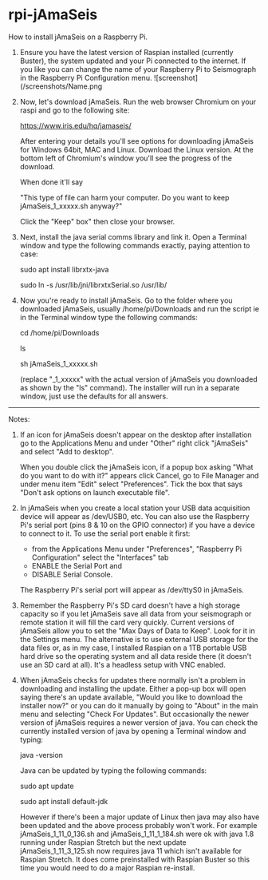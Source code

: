 # rpi-jAmaSeis
How to install jAmaSeis on a Raspberry Pi.

1. Ensure you have the latest version of Raspian installed (currently Buster), the system updated and your Pi connected to the internet. If you like you can change the name of your Raspberry Pi to Seismograph in the Raspberry Pi Configuration menu.
![screenshot](/screenshots/Name.png

2. Now, let's download jAmaSeis.
Run the web browser Chromium on your raspi and go to the following site:

    https://www.iris.edu/hq/jamaseis/

    After entering your details you'll see options for downloading jAmaSeis for Windows 64bit, MAC and Linux. Download the Linux version. At the bottom left of Chromium's window you'll see the progress of the download.
    
    When done it'll say

    "This type of file can harm your computer. Do you want to keep jAmaSeis_1_xxxxx.sh anyway?"

    Click the "Keep" box" then close your browser.


3. Next, install the java serial comms library and link it. Open a Terminal window and type the following commands exactly, paying attention to case:

    sudo apt install librxtx-java
    
    sudo ln -s /usr/lib/jni/librxtxSerial.so /usr/lib/


4. Now you're ready to install jAmaSeis. Go to the folder where you downloaded jAmaSeis, usually /home/pi/Downloads   and run the script ie in the Terminal window type the following commands:

    cd /home/pi/Downloads
    
    ls
    
    sh jAmaSeis_1_xxxxx.sh

    (replace "_1_xxxxx" with the actual version of jAmaSeis you downloaded as shown by the "ls" command). The installer will run in a separate window, just use the defaults for all answers.

-----------------------------------------------------------------------------------------

Notes:
1. If an icon for jAmaSeis doesn't appear on the desktop after installation go to the Applications Menu and under "Other" right click "jAmaSeis" and select "Add to desktop".

    When you double click the jAmaSeis icon, if a popup box asking "What do you want to do with it?" appears click Cancel, go to File Manager and under menu item "Edit" select "Preferences". Tick the box that says "Don't ask options on launch executable file".

2. In jAmaSeis when you create a local station your USB data acquisition device will appear as /dev/USB0, etc.
You can also use the Raspberry Pi's serial port (pins 8 & 10 on the GPIO connector) if you have a device to connect to it.
    To use the serial port enable it first:
    - from the Applications Menu under "Preferences", "Raspberry Pi Configuration" select the "Interfaces" tab
    - ENABLE the Serial Port and
    - DISABLE Serial Console.
    
    The Raspberry Pi's serial port will appear as /dev/ttyS0 in jAmaSeis.

3. Remember the Raspberry Pi's SD card doesn't have a high storage capacity so if you let jAmaSeis save all data from your seismograph or remote station it will fill the card very quickly. Current versions of jAmaSeis allow you to set the "Max Days of Data to Keep". Look for it in the Settings menu.
The alternative is to use external USB storage for the data files or, as in my case, I installed Raspian on a 1TB portable USB hard drive so the operating system and all data reside there (it doesn't use an SD card at all). It's a headless setup with VNC enabled. 

4. When jAmaSeis checks for updates there normally isn't a problem in downloading and installing the update. Either a pop-up box will open saying there's an update available, "Would you like to download the installer now?" or you can do it manually by going to "About" in the main menu and selecting "Check For Updates".
But occasionally the newer version of jAmaSeis requires a newer version of java. You can check the currently installed version of java by opening a Terminal window and typing:

    java -version

    Java can be updated by typing the following commands:

    sudo apt update
    
    sudo apt install default-jdk

    However if there's been a major update of Linux then java may also have been updated and the above process probably won't work. For example jAmaSeis_1_11_0_136.sh and jAmaSeis_1_11_1_184.sh were ok with java 1.8 running under Raspian Stretch but the next update jAmaSeis_1_11_3_125.sh now requires java 11 which isn't available for Raspian Stretch. It does come preinstalled with Raspian Buster so this time you would need to do a major Raspian re-install. 

